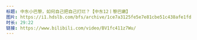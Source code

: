 ```yaml
---
标题: 中东小巴黎，如何自己把自己打烂？【中东12丨黎巴嫩】
图片: https://i1.hdslb.com/bfs/archive/1ce7a3125fe5e7e81cbe51c438afe1fdbe8083ff.jpg@320w_200h_1c_!web-space-upload-video.webp
时长: 29:22
链接: https://www.bilibili.com/video/BV1fc411z7Wu/
---
```


